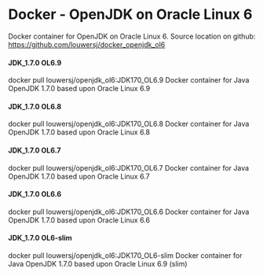 # Docker - OpenJDK on Oracle Linux 6

Docker container for OpenJDK  on Oracle Linux 6. 
Source location on github: https://github.com/louwersj/docker_openjdk_ol6

#### JDK_1.7.0 OL6.9

docker pull louwersj/openjdk_ol6:JDK170_OL6.9
Docker container for Java OpenJDK 1.7.0 based upon Oracle Linux 6.9

#### JDK_1.7.0 OL6.8

docker pull louwersj/openjdk_ol6:JDK170_OL6.8
Docker container for Java OpenJDK 1.7.0 based upon Oracle Linux 6.8

#### JDK_1.7.0 OL6.7

docker pull louwersj/openjdk_ol6:JDK170_OL6.7
Docker container for Java OpenJDK 1.7.0 based upon Oracle Linux 6.7

#### JDK_1.7.0 OL6.6

docker pull louwersj/openjdk_ol6:JDK170_OL6.6
Docker container for Java OpenJDK 1.7.0 based upon Oracle Linux 6.6

#### JDK_1.7.0 OL6-slim

docker pull louwersj/openjdk_ol6:JDK170_OL6-slim
Docker container for Java OpenJDK 1.7.0 based upon Oracle Linux 6.9 (slim)
